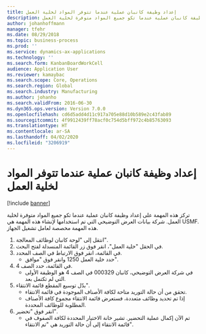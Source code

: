 ```yaml
---
title: إعداد وظيفة كانبان عملية عندما تتوفر المواد لخلية العمل
description: تركز هذه المهمة على إعداد وظيفة كانبان عملية عندما تكو جميع المواد متوفرة لخلية العمل.
author: johanhoffmann
manager: tfehr
ms.date: 08/29/2018
ms.topic: business-process
ms.prod: ''
ms.service: dynamics-ax-applications
ms.technology: ''
ms.search.form: KanbanBoardWorkCell
audience: Application User
ms.reviewer: kamaybac
ms.search.scope: Core, Operations
ms.search.region: Global
ms.search.industry: Manufacturing
ms.author: johanho
ms.search.validFrom: 2016-06-30
ms.dyn365.ops.version: Version 7.0.0
ms.openlocfilehash: cd6d5add4d11c917a705e88d10b589e2c43fab89
ms.sourcegitcommit: 4f9912439ff78acf0c754d5bff972c4b85763093
ms.translationtype: HT
ms.contentlocale: ar-SA
ms.lasthandoff: 04/02/2020
ms.locfileid: "3206919"
---
```

# <a name="prepare-a-process-kanban-job-when-materials-are-available-for-the-work-cell"></a>إعداد وظيفة كانبان عملية عندما تتوفر المواد لخلية العمل

[!include [banner](../../includes/banner.md)]

تركز هذه المهمة على إعداد وظيفة كانبان عملية عندما تكو جميع المواد متوفرة لخلية العمل. شركة بيانات العرض التوضيحي التي تم استخدامها لإنشاء هذه المهمة هي USMF.‬ هذه المهمة مخصصة لعامل تشغيل الجهاز.

1. انتقل إلى "‏‫لوحة كانبان لوظائف المعالجة‬".
2. في الحقل "خلية العمل"، انقر فوق زر القائمة المنسدلة لفتح البحث.
3. في القائمة، انقر فوق الارتباط في الصف المحدد.
    * حدد خلية العمل 1250 وانقر فوق "موافق".  
4. في القائمة، حدد الصف 4.
    * في شركة العرض التوضيحي، كانبان 000329 في الصف 4 هو الوظيفة الأولى التي لم تكتمل بعد.  
5. بدّل توسيع المقطع قائمة الانتقاء".
    * تحقق من أن حالة التوريد متاحة لكافة الأصناف الموجودة في قائمة الانتقاء.  
    * إذا تم تحديد وظائف متعددة، فستعرض قائمة الانتقاء مجموع كافة الأصناف المطلوبة للوظائف المحددة.  
6. انقر فوق "تحضير‬".
    * تم الآن إكمال عملية التحضير. تشير خانة الاختيار المحددة لكافة الصفوف في قائمة الانتقاء إلى أن حالة التوريد هي "تم الانتقاء".  

